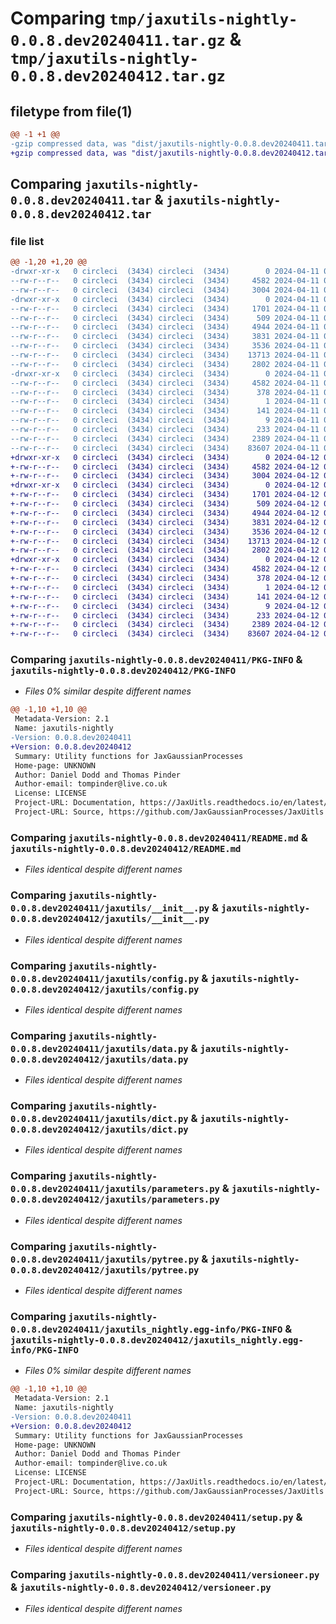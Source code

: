 # Comparing `tmp/jaxutils-nightly-0.0.8.dev20240411.tar.gz` & `tmp/jaxutils-nightly-0.0.8.dev20240412.tar.gz`

## filetype from file(1)

```diff
@@ -1 +1 @@
-gzip compressed data, was "dist/jaxutils-nightly-0.0.8.dev20240411.tar", last modified: Thu Apr 11 00:06:41 2024, max compression
+gzip compressed data, was "dist/jaxutils-nightly-0.0.8.dev20240412.tar", last modified: Fri Apr 12 00:06:29 2024, max compression
```

## Comparing `jaxutils-nightly-0.0.8.dev20240411.tar` & `jaxutils-nightly-0.0.8.dev20240412.tar`

### file list

```diff
@@ -1,20 +1,20 @@
-drwxr-xr-x   0 circleci  (3434) circleci  (3434)        0 2024-04-11 00:06:41.770023 jaxutils-nightly-0.0.8.dev20240411/
--rw-r--r--   0 circleci  (3434) circleci  (3434)     4582 2024-04-11 00:06:41.770023 jaxutils-nightly-0.0.8.dev20240411/PKG-INFO
--rw-r--r--   0 circleci  (3434) circleci  (3434)     3004 2024-04-11 00:06:34.000000 jaxutils-nightly-0.0.8.dev20240411/README.md
-drwxr-xr-x   0 circleci  (3434) circleci  (3434)        0 2024-04-11 00:06:41.770023 jaxutils-nightly-0.0.8.dev20240411/jaxutils/
--rw-r--r--   0 circleci  (3434) circleci  (3434)     1701 2024-04-11 00:06:34.000000 jaxutils-nightly-0.0.8.dev20240411/jaxutils/__init__.py
--rw-r--r--   0 circleci  (3434) circleci  (3434)      509 2024-04-11 00:06:41.770023 jaxutils-nightly-0.0.8.dev20240411/jaxutils/_version.py
--rw-r--r--   0 circleci  (3434) circleci  (3434)     4944 2024-04-11 00:06:34.000000 jaxutils-nightly-0.0.8.dev20240411/jaxutils/config.py
--rw-r--r--   0 circleci  (3434) circleci  (3434)     3831 2024-04-11 00:06:34.000000 jaxutils-nightly-0.0.8.dev20240411/jaxutils/data.py
--rw-r--r--   0 circleci  (3434) circleci  (3434)     3536 2024-04-11 00:06:34.000000 jaxutils-nightly-0.0.8.dev20240411/jaxutils/dict.py
--rw-r--r--   0 circleci  (3434) circleci  (3434)    13713 2024-04-11 00:06:34.000000 jaxutils-nightly-0.0.8.dev20240411/jaxutils/parameters.py
--rw-r--r--   0 circleci  (3434) circleci  (3434)     2802 2024-04-11 00:06:34.000000 jaxutils-nightly-0.0.8.dev20240411/jaxutils/pytree.py
-drwxr-xr-x   0 circleci  (3434) circleci  (3434)        0 2024-04-11 00:06:41.770023 jaxutils-nightly-0.0.8.dev20240411/jaxutils_nightly.egg-info/
--rw-r--r--   0 circleci  (3434) circleci  (3434)     4582 2024-04-11 00:06:41.000000 jaxutils-nightly-0.0.8.dev20240411/jaxutils_nightly.egg-info/PKG-INFO
--rw-r--r--   0 circleci  (3434) circleci  (3434)      378 2024-04-11 00:06:41.000000 jaxutils-nightly-0.0.8.dev20240411/jaxutils_nightly.egg-info/SOURCES.txt
--rw-r--r--   0 circleci  (3434) circleci  (3434)        1 2024-04-11 00:06:41.000000 jaxutils-nightly-0.0.8.dev20240411/jaxutils_nightly.egg-info/dependency_links.txt
--rw-r--r--   0 circleci  (3434) circleci  (3434)      141 2024-04-11 00:06:41.000000 jaxutils-nightly-0.0.8.dev20240411/jaxutils_nightly.egg-info/requires.txt
--rw-r--r--   0 circleci  (3434) circleci  (3434)        9 2024-04-11 00:06:41.000000 jaxutils-nightly-0.0.8.dev20240411/jaxutils_nightly.egg-info/top_level.txt
--rw-r--r--   0 circleci  (3434) circleci  (3434)      233 2024-04-11 00:06:41.770023 jaxutils-nightly-0.0.8.dev20240411/setup.cfg
--rw-r--r--   0 circleci  (3434) circleci  (3434)     2389 2024-04-11 00:06:34.000000 jaxutils-nightly-0.0.8.dev20240411/setup.py
--rw-r--r--   0 circleci  (3434) circleci  (3434)    83607 2024-04-11 00:06:34.000000 jaxutils-nightly-0.0.8.dev20240411/versioneer.py
+drwxr-xr-x   0 circleci  (3434) circleci  (3434)        0 2024-04-12 00:06:29.908069 jaxutils-nightly-0.0.8.dev20240412/
+-rw-r--r--   0 circleci  (3434) circleci  (3434)     4582 2024-04-12 00:06:29.908069 jaxutils-nightly-0.0.8.dev20240412/PKG-INFO
+-rw-r--r--   0 circleci  (3434) circleci  (3434)     3004 2024-04-12 00:06:23.000000 jaxutils-nightly-0.0.8.dev20240412/README.md
+drwxr-xr-x   0 circleci  (3434) circleci  (3434)        0 2024-04-12 00:06:29.908069 jaxutils-nightly-0.0.8.dev20240412/jaxutils/
+-rw-r--r--   0 circleci  (3434) circleci  (3434)     1701 2024-04-12 00:06:23.000000 jaxutils-nightly-0.0.8.dev20240412/jaxutils/__init__.py
+-rw-r--r--   0 circleci  (3434) circleci  (3434)      509 2024-04-12 00:06:29.908069 jaxutils-nightly-0.0.8.dev20240412/jaxutils/_version.py
+-rw-r--r--   0 circleci  (3434) circleci  (3434)     4944 2024-04-12 00:06:23.000000 jaxutils-nightly-0.0.8.dev20240412/jaxutils/config.py
+-rw-r--r--   0 circleci  (3434) circleci  (3434)     3831 2024-04-12 00:06:23.000000 jaxutils-nightly-0.0.8.dev20240412/jaxutils/data.py
+-rw-r--r--   0 circleci  (3434) circleci  (3434)     3536 2024-04-12 00:06:23.000000 jaxutils-nightly-0.0.8.dev20240412/jaxutils/dict.py
+-rw-r--r--   0 circleci  (3434) circleci  (3434)    13713 2024-04-12 00:06:23.000000 jaxutils-nightly-0.0.8.dev20240412/jaxutils/parameters.py
+-rw-r--r--   0 circleci  (3434) circleci  (3434)     2802 2024-04-12 00:06:23.000000 jaxutils-nightly-0.0.8.dev20240412/jaxutils/pytree.py
+drwxr-xr-x   0 circleci  (3434) circleci  (3434)        0 2024-04-12 00:06:29.908069 jaxutils-nightly-0.0.8.dev20240412/jaxutils_nightly.egg-info/
+-rw-r--r--   0 circleci  (3434) circleci  (3434)     4582 2024-04-12 00:06:29.000000 jaxutils-nightly-0.0.8.dev20240412/jaxutils_nightly.egg-info/PKG-INFO
+-rw-r--r--   0 circleci  (3434) circleci  (3434)      378 2024-04-12 00:06:29.000000 jaxutils-nightly-0.0.8.dev20240412/jaxutils_nightly.egg-info/SOURCES.txt
+-rw-r--r--   0 circleci  (3434) circleci  (3434)        1 2024-04-12 00:06:29.000000 jaxutils-nightly-0.0.8.dev20240412/jaxutils_nightly.egg-info/dependency_links.txt
+-rw-r--r--   0 circleci  (3434) circleci  (3434)      141 2024-04-12 00:06:29.000000 jaxutils-nightly-0.0.8.dev20240412/jaxutils_nightly.egg-info/requires.txt
+-rw-r--r--   0 circleci  (3434) circleci  (3434)        9 2024-04-12 00:06:29.000000 jaxutils-nightly-0.0.8.dev20240412/jaxutils_nightly.egg-info/top_level.txt
+-rw-r--r--   0 circleci  (3434) circleci  (3434)      233 2024-04-12 00:06:29.908069 jaxutils-nightly-0.0.8.dev20240412/setup.cfg
+-rw-r--r--   0 circleci  (3434) circleci  (3434)     2389 2024-04-12 00:06:23.000000 jaxutils-nightly-0.0.8.dev20240412/setup.py
+-rw-r--r--   0 circleci  (3434) circleci  (3434)    83607 2024-04-12 00:06:23.000000 jaxutils-nightly-0.0.8.dev20240412/versioneer.py
```

### Comparing `jaxutils-nightly-0.0.8.dev20240411/PKG-INFO` & `jaxutils-nightly-0.0.8.dev20240412/PKG-INFO`

 * *Files 0% similar despite different names*

```diff
@@ -1,10 +1,10 @@
 Metadata-Version: 2.1
 Name: jaxutils-nightly
-Version: 0.0.8.dev20240411
+Version: 0.0.8.dev20240412
 Summary: Utility functions for JaxGaussianProcesses
 Home-page: UNKNOWN
 Author: Daniel Dodd and Thomas Pinder
 Author-email: tompinder@live.co.uk
 License: LICENSE
 Project-URL: Documentation, https://JaxUitls.readthedocs.io/en/latest/
 Project-URL: Source, https://github.com/JaxGaussianProcesses/JaxUitls
```

### Comparing `jaxutils-nightly-0.0.8.dev20240411/README.md` & `jaxutils-nightly-0.0.8.dev20240412/README.md`

 * *Files identical despite different names*

### Comparing `jaxutils-nightly-0.0.8.dev20240411/jaxutils/__init__.py` & `jaxutils-nightly-0.0.8.dev20240412/jaxutils/__init__.py`

 * *Files identical despite different names*

### Comparing `jaxutils-nightly-0.0.8.dev20240411/jaxutils/config.py` & `jaxutils-nightly-0.0.8.dev20240412/jaxutils/config.py`

 * *Files identical despite different names*

### Comparing `jaxutils-nightly-0.0.8.dev20240411/jaxutils/data.py` & `jaxutils-nightly-0.0.8.dev20240412/jaxutils/data.py`

 * *Files identical despite different names*

### Comparing `jaxutils-nightly-0.0.8.dev20240411/jaxutils/dict.py` & `jaxutils-nightly-0.0.8.dev20240412/jaxutils/dict.py`

 * *Files identical despite different names*

### Comparing `jaxutils-nightly-0.0.8.dev20240411/jaxutils/parameters.py` & `jaxutils-nightly-0.0.8.dev20240412/jaxutils/parameters.py`

 * *Files identical despite different names*

### Comparing `jaxutils-nightly-0.0.8.dev20240411/jaxutils/pytree.py` & `jaxutils-nightly-0.0.8.dev20240412/jaxutils/pytree.py`

 * *Files identical despite different names*

### Comparing `jaxutils-nightly-0.0.8.dev20240411/jaxutils_nightly.egg-info/PKG-INFO` & `jaxutils-nightly-0.0.8.dev20240412/jaxutils_nightly.egg-info/PKG-INFO`

 * *Files 0% similar despite different names*

```diff
@@ -1,10 +1,10 @@
 Metadata-Version: 2.1
 Name: jaxutils-nightly
-Version: 0.0.8.dev20240411
+Version: 0.0.8.dev20240412
 Summary: Utility functions for JaxGaussianProcesses
 Home-page: UNKNOWN
 Author: Daniel Dodd and Thomas Pinder
 Author-email: tompinder@live.co.uk
 License: LICENSE
 Project-URL: Documentation, https://JaxUitls.readthedocs.io/en/latest/
 Project-URL: Source, https://github.com/JaxGaussianProcesses/JaxUitls
```

### Comparing `jaxutils-nightly-0.0.8.dev20240411/setup.py` & `jaxutils-nightly-0.0.8.dev20240412/setup.py`

 * *Files identical despite different names*

### Comparing `jaxutils-nightly-0.0.8.dev20240411/versioneer.py` & `jaxutils-nightly-0.0.8.dev20240412/versioneer.py`

 * *Files identical despite different names*

